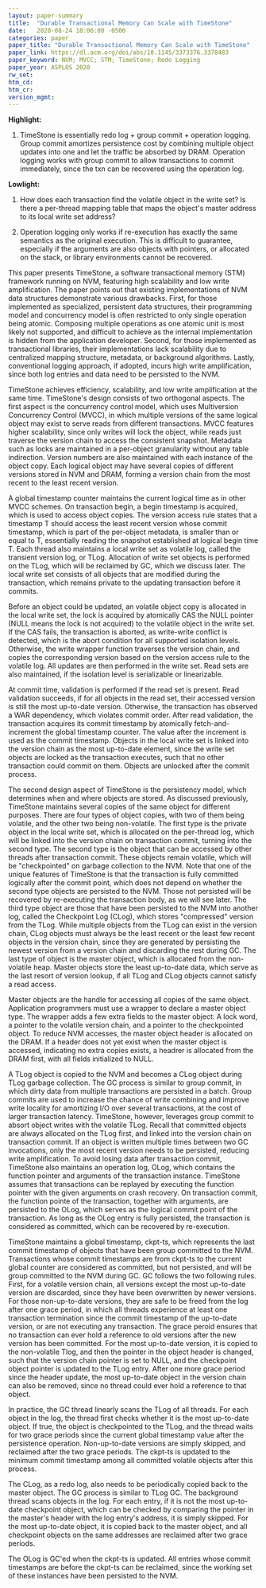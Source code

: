 ```yaml
---
layout: paper-summary
title:  "Durable Transactional Memory Can Scale with TimeStone"
date:   2020-08-24 18:06:00 -0500
categories: paper
paper_title: "Durable Transactional Memory Can Scale with TimeStone"
paper_link: https://dl.acm.org/doi/abs/10.1145/3373376.3378483
paper_keyword: NVM; MVCC; STM; TimeStone; Redo Logging
paper_year: ASPLOS 2020
rw_set:
htm_cd:
htm_cr:
version_mgmt:
---
```


**Highlight:**

1. TimeStone is essentially redo log + group commit + operation logging. Group commit amortizes persistence cost by 
   combining multiple object updates into one and let the traffic be absorbed by DRAM. Operation logging works with
   group commit to allow transactions to commit immediately, since the txn can be recovered using the operation log.

**Lowlight:**

1. How does each transaction find the volatile object in the write set? Is there a per-thread mapping table that maps the 
   object's master address to its local write set address?

2. Operation logging only works if re-execution has exactly the same semantics as the original execution. This is difficult
   to guarantee, especially if the arguments are also objects with pointers, or allocated on the stack, or library environments
   cannot be recovered.

This paper presents TimeStone, a software transactional memory (STM) framework running on NVM, featuring high scalability 
and low write amplification. The paper points out that existing implementations of NVM data structures demonstrate various
drawbacks.
First, for those implemented as specialized, persistent data structures, their programming model and concurrency model
is often restricted to only single operation being atomic. Composing multiple operations as one atomic unit is most
likely not supported, and difficult to achieve as the internal implementation is hidden from the application developer.
Second, for those implemented as transactional libraries, their implementations lack scalability due to centralized 
mapping structure, metadata, or background algorithms. 
Lastly, conventional logging approach, if adopted, incurs high write amplification, since both log entries and data 
need to be persisted to the NVM.

TimeStone achieves efficiency, scalability, and low write amplification at the same time. TimeStone's design consists 
of two orthogonal aspects. The first aspect is the concurrency control model, which uses Multiversion Concurrency Control 
(MVCC), in which multiple versions of the same logical object may exist to serve reads from different transactions.
MVCC features higher scalability, since only writes will lock the object, while reads just traverse the version chain
to access the consistent snapshot.
Metadata such as locks are maintained in a per-object granularity without any table indirection.
Version numbers are also maintained with each instance of the object copy.
Each logical object may have several copies of different versions stored in NVM and DRAM, forming a version chain from
the most recent to the least recent version.

A global timestamp counter maintains the current logical time as in other MVCC schemes.
On transaction begin, a begin timestamp is acquired, which is used to access object copies. The version access rule states
that a timestamp T should access the least recent version whose commit timestamp, which is part of the per-object
metadata, is smaller than or equal to T, essentially reading the snapshot established at logical begin time T.
Each thread also maintains a local write set as volatile log, called the transient version log, or TLog. Allocation of 
write set objects is performed on the TLog, which will be reclaimed by GC, which we discuss later. 
The local write set consists of all objects that are modified during the transaction, which remains private to the 
updating transaction before it commits.

Before an object could be updated, an volatile object copy is allocated in the local write set, the lock is acquired by 
atomically CAS the NULL pointer (NULL means the lock is not acquired) to the volatile object in the write set. If the CAS 
fails, the transaction is aborted, as write-write conflict is detected, which is the abort condition for all supported 
isolation levels. Otherwise, the write wrapper function traverses the version chain, and copies the corresponding version 
based on the version access rule to the volatile log. All updates are then performed in the write set.
Read sets are also maintained, if the isolation level is serializable or linearizable.

At commit time, validation is performed if the read set is present. Read validation succeeds, if for all objects in the 
read set, their accessed version is still the most up-to-date version. Otherwise, the transaction has observed a 
WAR dependency, which violates commit order. After read validation, the transaction acquires its commit timestamp by atomically
fetch-and-increment the global timestamp counter. The value after the increment is used as the commit timestamp.
Objects in the local write set is linked into the version chain as the most up-to-date element, since the write set 
objects are locked as the transaction executes, such that no other transaction could commit on them.
Objects are unlocked after the commit process.

The second design aspect of TimeStone is the persistency model, which determines when and where objects are stored. 
As discussed previously, TimeStone maintains several copies of the same object for different purposes. There are four
types of object copies, with two of them being volatile, and the other two being non-volatile. The first type is
the private object in the local write set, which is allocated on the per-thread log, which will be linked into the 
version chain on transaction commit, turning into the second type. The second type is the object that can
be accessed by other threads after transaction commit. These objects remain volatile, which will be "checkpointed"
on garbage collection to the NVM. Note that one of the unique features of TimeStone is that the transaction is 
fully committed logically after the commit point, which does not depend on whether the second type objects are persisted 
to the NVM. Those not persisted will be recovered by re-executing the transaction body, as we will see later.
The third type object are those that have been persisted to the NVM into another log, called the Checkpoint Log (CLog),
which stores "compressed" version from the TLog. While multiple objects from the TLog can exist in the version chain, 
CLog objects must always be the least recent or the least few recent objects in the version chain, since they are 
generated by persisting the newest version from a version chain and discarding the rest during GC.
The last type of object is the master object, which is allocated from the non-volatile heap. Master objects store the 
least up-to-date data, which serve as the last resort of version lookup, if all TLog and CLog objects cannot satisfy
a read access.

Master objects are the handle for accessing all copies of the same object. Application programmers must use a wrapper
to declare a master object type. The wrapper adds a few extra fields to the master object: A lock word, a pointer to
the volatile version chain, and a pointer to the checkpointed object.
To reduce NVM accesses, the master object header is allocated on the DRAM. If a header does not yet exist when the master
object is accessed, indicating no extra copies exists, a headrer is allocated from the DRAM first, with all fields 
initialized to NULL.

A TLog object is copied to the NVM and becomes a CLog object during TLog garbage collection. The GC process is similar
to group commit, in which dirty data from multiple transactions are persisted in a batch. Group commits are used to increase
the chance of write combining and improve write locality for amortizing I/O over several transactions, at the cost
of larger transaction latency. TimeStone, however, leverages group commit to absort object writes with the volatile TLog.
Recall that committed objects are always allocated on the TLog first, and linked into the version chain on transaction 
commit. If an object is written multiple times between two GC invocations, only the most recent version needs to be 
persisted, reducing write amplification. To avoid losing data after transaction commit, TimeStone also maintains an
operation log, OLog, which contains the function pointer and arguments of the transaction instance. TimeStone assumes
that transactions can be replayed by executing the function pointer with the given arguments on crash recovery.
On transaction commit, the function pointe of the transaction, together with arguments, are persisted to the OLog,
which serves as the logical commit point of the transaction. As long as the OLog entry is fully persisted, the 
transaction is considered as committed, which can be recovered by re-execution.

TimeStone maintains a global timestamp, ckpt-ts, which represents the last commit timestamp of objects that have been
group committed to the NVM. Transactions whose commit timestamps are from ckpt-ts to the current global counter are 
considered as committed, but not persisted, and will be group committed to the NVM during GC.
GC follows the two following rules. First, for a volatile version chain, all versions except the most up-to-date
version are discarded, since they have been overwritten by newer versions. For those non-up-to-date versions, they
are safe to be freed from the log after one grace period, in which all threads experience at least one transaction 
termination since the commit timestamp of the up-to-date version, or are not executing any transaction. The grace 
peroid ensures that no transaction can ever hold a reference to old versions after the new version has been committed.
For the most up-to-date version, it is copied to the non-volatile Tlog, and then the pointer in the object header
is changed, such that the version chain pointer is set to NULL, and the checkpoint object pointer is updated to the 
TLog entry. After one more grace period since the header update, the most up-to-date object in the version chain
can also be removed, since no thread could ever hold a reference to that object.

In practice, the GC thread linearly scans the TLog of all threads. For each object in the log, the thread first checks
whether it is the most up-to-date object. If true, the object is checkpointed to the TLog, and the thread waits for two
grace periods since the current global timestamp value after the persistence operation. Non-up-to-date versions are 
simply skipped, and reclaimed after the two grace periods. The ckpt-ts is updated to the minimum commit timestamp
among all committed volatile objects after this process. 

The CLog, as a redo log, also needs to be periodically copied back to the master object. The GC process is similar to
TLog GC. The background thread scans objects in the log. For each entry, if it is not the most up-to-date checkpoint
object, which can be checked by comparing the pointer in the master's header with the log entry's address, it is 
simply skipped. For the most up-to-date object, it is copied back to the master object, and all checkpoint objects 
on the same addresses are reclaimed after two grace periods. 

The OLog is GC'ed when the ckpt-ts is updated. All entries whose commit timestamps are before the ckpt-ts can be reclaimed,
since the working set of these instances have been persisted to the NVM.


